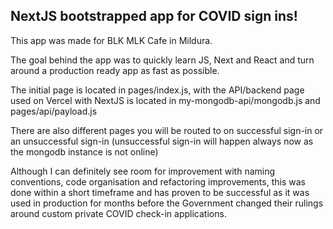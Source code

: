 ## NextJS bootstrapped app for COVID sign ins!
This app was made for BLK MLK Cafe in Mildura. 

The goal behind the app was to quickly learn JS, Next and React and turn around a production ready app as fast as possible.

The initial page is located in pages/index.js, with the API/backend page used on Vercel with NextJS is located in my-mongodb-api/mongodb.js and pages/api/payload.js

There are also different pages you will be routed to on successful sign-in or an unsuccessful sign-in (unsuccessful sign-in will happen always now as the mongodb instance is not online)

Although I can definitely see room for improvement with naming conventions, code organisation and refactoring improvements, this was done within a short timeframe and has proven to be successful as it was used in production for months before the Government changed their rulings around custom private COVID check-in applications.
